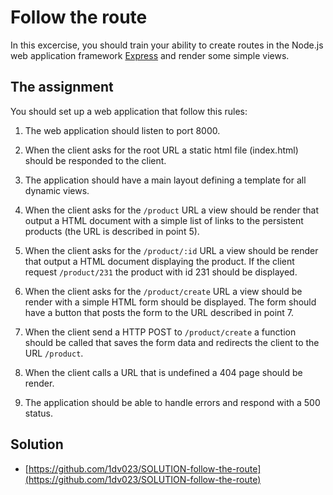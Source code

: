 # Follow the route

In this excercise, you should train your ability to create routes in the Node.js web application framework [Express](https://expressjs.com/) and render some simple views.

## The assignment

You should set up a web application that follow this rules:

1. The web application should listen to port 8000.

2. When the client asks for the root URL a static html file (index.html) should be responded to the client.

3. The application should have a main layout defining a template for all dynamic views.

4. When the client asks for the `/product` URL a view should be render that output a HTML document with a simple list of links to the persistent products (the URL is described in point 5).

5. When the client asks for the `/product/:id` URL a view should be render that output a HTML document displaying the product. If the client request `/product/231` the product with id 231 should be displayed.

6. When the client asks for the `/product/create` URL a view should be render with a simple HTML form should be displayed. The form should have a button that posts the form to the URL described in point 7.

7. When the client send a HTTP POST to `/product/create` a function should be called that saves the form data and redirects the client to the URL `/product`.

8. When the client calls a URL that is undefined a 404 page should be render.

9. The application should be able to handle errors and respond with a 500 status.

## Solution

- [https://github.com/1dv023/SOLUTION-follow-the-route](https://github.com/1dv023/SOLUTION-follow-the-route)